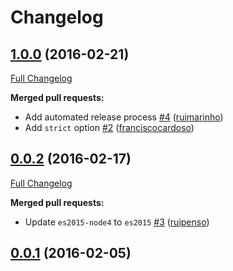 # Changelog

## [1.0.0](https://github.com/seegno/ssn-validator/tree/1.0.0) (2016-02-21)
[Full Changelog](https://github.com/seegno/ssn-validator/compare/0.0.2...1.0.0)

**Merged pull requests:**

- Add automated release process [\#4](https://github.com/seegno/ssn-validator/pull/4) ([ruimarinho](https://github.com/ruimarinho))
- Add `strict` option [\#2](https://github.com/seegno/ssn-validator/pull/2) ([franciscocardoso](https://github.com/franciscocardoso))

## [0.0.2](https://github.com/seegno/ssn-validator/tree/0.0.2) (2016-02-17)
[Full Changelog](https://github.com/seegno/ssn-validator/compare/0.0.1...0.0.2)

**Merged pull requests:**

- Update `es2015-node4` to `es2015` [\#3](https://github.com/seegno/ssn-validator/pull/3) ([ruipenso](https://github.com/ruipenso))

## [0.0.1](https://github.com/seegno/ssn-validator/tree/0.0.1) (2016-02-05)
